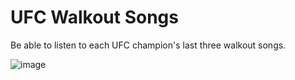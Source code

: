 # UFC Walkout Songs

Be able to listen to each UFC champion's last three walkout songs.

![image](https://i.imgur.com/F9q1iLo.png)

